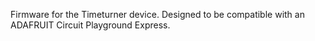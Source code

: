 Firmware for the Timeturner device. Designed to be compatible with an ADAFRUIT Circuit Playground Express.
